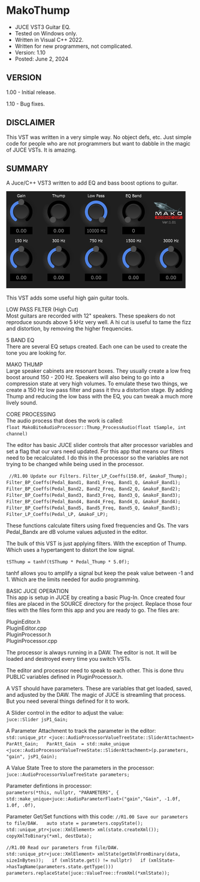 # MakoThump
* JUCE VST3 Guitar EQ.
* Tested on Windows only.
* Written in Visual C++ 2022.
* Written for new programmers, not complicated.
* Version: 1.10
* Posted: June 2, 2024

VERSION
------------------------------------------------------------------
1.00 - Initial release.
       
1.10 - Bug fixes.   

DISCLAIMER
------------------------------------------------------------------  
This VST was written in a very simple way. No object defs, etc. 
Just simple code for people who are not programmers but want to 
dabble in the magic of JUCE VSTs. It is amazing.
       
SUMMARY
------------------------------------------------------------------
A Juce/C++ VST3 written to add EQ and bass boost options to guitar.

![Demo Image](docs/assets/MDThumpDemo02.png)

This VST adds some useful high gain guitar tools.

LOW PASS FILTER (High Cut)<br />
Most guitars are recorded with 12" speakers. These speakers do not
reproduce sounds above 5 kHz very well. A hi cut is useful to tame
the fizz and distortion, by removing the higher frequencies.

5 BAND EQ<br />
There are several EQ setups created. Each one can be used to create
the tone you are looking for.

MAKO THUMP<br />
Large speaker cabinets are resonant boxes. They usually create a
low freq boost around 150 - 200 Hz. Speakers will also being to
go into a compression state at very high volumes. To emulate these
two things, we create a 150 Hz low pass filter and pass it thru a
distortion stage. By adding Thump and reducing the low bass with
the EQ, you can tweak a much more lively sound.


CORE PROCESSING<br />
The audio process that does the work is called:<br />
`float MakoBiteAudioProcessor::Thump_ProcessAudio(float tSample, int channel)`

The editor has basic JUCE slider controls that alter processor
variables and set a flag that our vars need updated. For this app
that means our filters need to be recalculated. I do this in the
processor so the variables are not trying to be changed while
being used in the processor. <br />

` //R1.00 Update our Filters.`
 `Filter_LP_Coeffs(150.0f, &makoF_Thump);`  
 `Filter_BP_Coeffs(Pedal_Band1, Band1_Freq, Band1_Q, &makoF_Band1);`  
 `Filter_BP_Coeffs(Pedal_Band2, Band2_Freq, Band2_Q, &makoF_Band2);`  
 `Filter_BP_Coeffs(Pedal_Band3, Band3_Freq, Band3_Q, &makoF_Band3);`  
 `Filter_BP_Coeffs(Pedal_Band4, Band4_Freq, Band4_Q, &makoF_Band4);`  
 `Filter_BP_Coeffs(Pedal_Band5, Band5_Freq, Band5_Q, &makoF_Band5);`  
 `Filter_LP_Coeffs(Pedal_LP, &makoF_LP);`  
 
 These functions calculate filters using fixed frequencies and
 Qs. The vars Pedal_Bandx are dB volume values adjusted in the 
 editor.

 The bulk of this VST is just applying filters. With the exception
 of Thump. Which uses a hypertangent to distort the low signal. 

 `tSThump = tanhf(tSThump * Pedal_Thump * 5.0f);`  

 tanhf allows you to amplify a signal but keep the peak value
 between -1 and 1. Which are the limits needed for audio programming.

 BASIC JUCE OPERATION<br />
 This app is setup in JUCE by creating a basic Plug-In. Once 
 created four files are placed in the SOURCE directory for the 
 project. Replace those four files with the files form this app
 and you are ready to go. The files are:
 
 PluginEditor.h  
 PluginEditor.cpp  
 PluginProcessor.h  
 PluginProcessor.cpp  

 The processor is always running in a DAW. The editor is not.
 It will be loaded and destroyed every time you switch VSTs.<br />

 The editor and processor need to speak to each other. This is done
 thru PUBLIC variables defined in PluginProcessor.h. <br />

 A VST should have parameters. These are variables that get
 loaded, saved, and adjusted by the DAW. The magic of JUCE is 
 streamling that process. But you need several things defined for
 it to work.

 A Slider control in the editor to adjust the value:  
`juce::Slider jsP1_Gain;`  

A Parameter Attachment to track the parameter in the editor:  
`std::unique_ptr <juce::AudioProcessorValueTreeState::SliderAttachment> ParAtt_Gain;  
ParAtt_Gain  = std::make_unique <juce::AudioProcessorValueTreeState::SliderAttachment>(p.parameters, "gain", jsP1_Gain);`  

A Value State Tree to store the parameters in the processor:  
`juce::AudioProcessorValueTreeState parameters;`  

Parameter defintions in processor:  
`parameters(*this, nullptr, "PARAMETERS", {
   std::make_unique<juce::AudioParameterFloat>("gain","Gain", -1.0f, 1.0f, .0f),`  

Parameter Get/Set functions with this code:
`//R1.00 Save our parameters to file/DAW.  
auto state = parameters.copyState();  
std::unique_ptr<juce::XmlElement> xml(state.createXml());  
copyXmlToBinary(*xml, destData);`  

 `//R1.00 Read our parameters from file/DAW.  
 std::unique_ptr<juce::XmlElement> xmlState(getXmlFromBinary(data, sizeInBytes));  
 if (xmlState.get() != nullptr)  
     if (xmlState->hasTagName(parameters.state.getType()))  
         parameters.replaceState(juce::ValueTree::fromXml(*xmlState));`  


 
 
 
 
 
 




